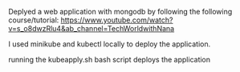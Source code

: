 Deplyed a web application with mongodb by following the following course/tutorial:
https://www.youtube.com/watch?v=s_o8dwzRlu4&ab_channel=TechWorldwithNana

I used minikube and kubectl locally to deploy the application.

running the kubeapply.sh bash script deploys the application